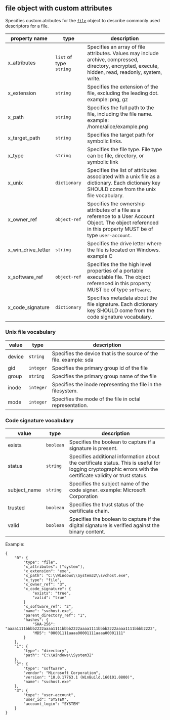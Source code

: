 ## file object with custom attributes
Specifies custom atributes for the [`file`](https://docs.oasis-open.org/cti/stix/v2.1/os/stix-v2.1-os.html#_99bl2dibcztv) object to describe commonly used descriptors for a file.

| property name | type | description |
|--|--|--|
| x_attributes | `list` of type `string` | Specifies an array of file attributes. Values may include archive, compressed, directory, encrypted, execute, hidden, read, readonly, system, write. |
| x_extension | `string` | Specifies the extension of the file, excluding the leading dot. example: png, gz |
| x_path | `string` | Specifies the full path to the file, including the file name. example: /home/alice/example.png |
| x_target_path | `string` | Specifies the target path for symbolic links. |
| x_type | `string` | Specifies the file type. File type can be file, directory, or symbolic link |
| x_unix | `dictionary` | Specifies the list of attributes associated with a unix file as a dictionary. Each dictionary key SHOULD come from the unix file vocabulary.  |
| x_owner_ref | `object-ref` | Specifies the ownership attributes of a file as a reference to a User Account Object. The object referenced in this property MUST be of type `user-account`. |
| x_win_drive_letter | `string` | Specifies the drive letter where the file is located on Windows. example C |
| x_software_ref | `object-ref` | Specifies the the high level properties of a portable executable file. The object referenced in this property MUST be of type `software`.  |
| x_code_signature | `dictionary` | Specifies metadata about the file signature. Each dictionary key SHOULD come from the code signature vocabulary. |

### Unix file vocabulary
| value | type | description |
|--|--|--|
| device | `string` | Specifies the device that is the source of the file. example: sda |
| gid | `integer` | Specifies the primary group id of the file |
| group | `string` | Specifies the primary group name of the file |
| inode | `integer` | Specifies the inode representing the file in the filesystem. |
| mode | `integer` | Specifies the mode of the file in octal representation. |

### Code signature vocabulary
| value | type | description |
|--|--|--|
| exists | `boolean` | Specifies the boolean to capture if a signature is present. |
| status | `string` | Specifies additional information about the certificate status. This is useful for logging cryptographic errors with the certificate validity or trust status. |
| subject_name | `string` | Specifies the subject name of the code signer. example: Microsoft Corporation |
| trusted | `boolean` | Specifies the trust status of the certificate chain. |
| valid | `boolean` | Specifies the boolean to capture if the digital signature is verified against the binary content. |

Example:

    {
        "0": {
            "type": "file",
            "x_attributes": ["system"],
            "x_extension": "exe",
            "x_path": "C:\\Windows\\System32\\svchost.exe",
            "x_type": "file",
            "x_owner_ref": "3",
            "x_code_signature": {
                "exists": "true",
                "valid": "true"
            }
            "x_software_ref": "2",
            "name": "svchost.exe",
            "parent_directory_ref": "1",
            "hashes": {
                "SHA-256": "aaaa1111bbbb2222aaaa1111bbbb2222aaaa1111bbbb2222aaaa1111bbbb2222",
                "MD5": "00001111aaaa00001111aaaa00001111"
            }
        },
        "1": {
            "type": "directory",
            "path": "C:\\Windows\\System32"
        },
        "2": {
            "type": "software",
            "vendor": "Microsoft Corporation",
            "version": "10.0.17763.1 (WinBuild.160101.0800)",
            "name": "svchost.exe"
        },
        "3": {
            "type": "user-account",
            "user_id": "SYSTEM",
            "account_login": "SYSTEM"
        }
    }
